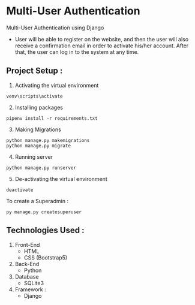 # Multi-User Authentication
Multi-User Authentication using Django
    
*   User will be able to register on the website, and then the user will also receive a confirmation email in order to activate his/her account. After that, the user can log in to the system at any time.

## Project Setup :
1. Activating the virtual environment
```
venv\scripts\activate
```
2. Installing packages 
```
pipenv install -r requirements.txt
```
3. Making Migrations
```
python manage.py makemigrations
python manage.py migrate
```
4. Running server
```
python manage.py runserver
```
5. De-activating the virtual environment
```
deactivate
```
    
    
To create a Superadmin :

    py manage.py createsuperuser
    
## Technologies Used :
1.  Front-End
    * HTML
    * CSS (Bootstrap5)
2.  Back-End
    * Python 
3.  Database
    * SQLite3
4.  Framework :
    * Django
